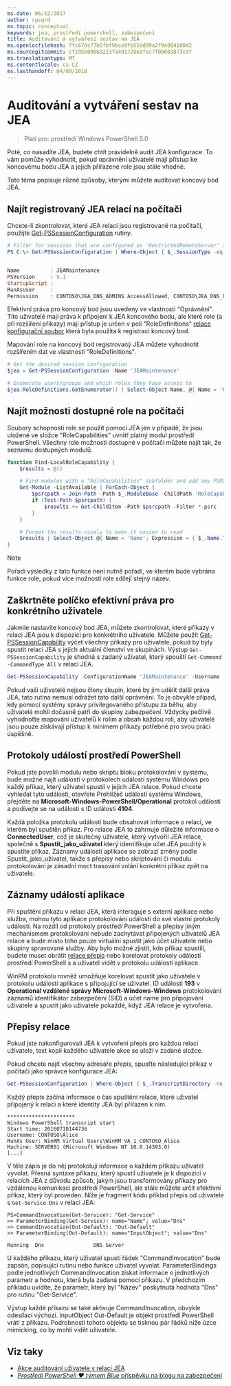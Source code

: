 ```yaml
---
ms.date: 06/12/2017
author: rpsqrd
ms.topic: conceptual
keywords: jea, prostředí powershell, zabezpečení
title: Auditování a vytváření sestav na JEA
ms.openlocfilehash: 7fc670c77b5fbf9bce8fb55dd99a2f9a984100d2
ms.sourcegitcommit: cf195b090b3223fa4917206dfec7f0b603873cdf
ms.translationtype: MT
ms.contentlocale: cs-CZ
ms.lasthandoff: 04/09/2018
---
```

# <a name="auditing-and-reporting-on-jea"></a>Auditování a vytváření sestav na JEA

> Platí pro: prostředí Windows PowerShell 5.0

Poté, co nasadíte JEA, budete chtít pravidelně audit JEA konfigurace.
To vám pomůže vyhodnotit, pokud oprávnění uživatelé mají přístup ke koncovému bodu JEA a jejich přiřazené role jsou stále vhodné.

Toto téma popisuje různé způsoby, kterými můžete auditovat koncový bod JEA.

## <a name="find-registered-jea-sessions-on-a-machine"></a>Najít registrovaný JEA relací na počítači

Chcete-li zkontrolovat, které JEA relací jsou registrované na počítači, použijte [Get-PSSessionConfiguration](https://msdn.microsoft.com/powershell/reference/5.1/microsoft.powershell.core/get-pssessionconfiguration) rutiny.

```powershell
# Filter for sessions that are configured as 'RestrictedRemoteServer' to find JEA-like session configurations
PS C:\> Get-PSSessionConfiguration | Where-Object { $_.SessionType -eq 'RestrictedRemoteServer' }


Name          : JEAMaintenance
PSVersion     : 5.1
StartupScript :
RunAsUser     :
Permission    : CONTOSO\JEA_DNS_ADMINS AccessAllowed, CONTOSO\JEA_DNS_OPERATORS AccessAllowed, CONTOSO\JEA_DNS_AUDITORS AccessAllowed
```

Efektivní práva pro koncový bod jsou uvedeny ve vlastnosti "Oprávnění".
Tito uživatelé mají práva k připojení k JEA koncového bodu, ale které role (a při rozšíření příkazy) mají přístup je určen v poli "RoleDefinitions" [relace konfigurační soubor](session-configurations.md) která byla použita k registraci koncový bod.

Mapování role na koncový bod registrovaný JEA můžete vyhodnotit rozšířením dat ve vlastnosti "RoleDefinitions".

```powershell
# Get the desired session configuration
$jea = Get-PSSessionConfiguration -Name 'JEAMaintenance'

# Enumerate users/groups and which roles they have access to
$jea.RoleDefinitions.GetEnumerator() | Select-Object Name, @{ Name = 'Role Capabilities'; Expression = { $_.Value.RoleCapabilities } }
```

## <a name="find-available-role-capabilities-on-the-machine"></a>Najít možnosti dostupné role na počítači

Soubory schopnosti role se použít pomocí JEA jen v případě, že jsou uložené ve složce "RoleCapabilities" uvnitř platný modul prostředí PowerShell.
Všechny role možnosti dostupné v počítači můžete najít tak, že seznamu dostupných modulů.

```powershell
function Find-LocalRoleCapability {
    $results = @()

    # Find modules with a "RoleCapabilities" subfolder and add any PSRC files to the result set
    Get-Module -ListAvailable | ForEach-Object {
        $psrcpath = Join-Path -Path $_.ModuleBase -ChildPath 'RoleCapabilities'
        if (Test-Path $psrcpath) {
            $results += Get-ChildItem -Path $psrcpath -Filter *.psrc
        }
    }

    # Format the results nicely to make it easier to read
    $results | Select-Object @{ Name = 'Name'; Expression = { $_.Name.TrimEnd('.psrc') }}, @{ Name = 'Path'; Expression = { $_.FullName }} | Sort-Object Name
}
```

> [!NOTE]
> Pořadí výsledky z tato funkce není nutně pořadí, ve kterém bude vybrána funkce role, pokud více možností role sdílejí stejný název.

## <a name="check-effective-rights-for-a-specific-user"></a>Zaškrtněte políčko efektivní práva pro konkrétního uživatele

Jakmile nastavíte koncový bod JEA, můžete zkontrolovat, které příkazy v relaci JEA jsou k dispozici pro konkrétního uživatele.
Můžete použít [Get-PSSessionCapability](https://msdn.microsoft.com/powershell/reference/5.1/microsoft.powershell.core/Get-PSSessionCapability) výčet všechny příkazy pro uživatele, pokud by byly spustit relaci JEA s jejich aktuální členství ve skupinách.
Výstup `Get-PSSessionCapability` je shodná s zadaný uživatel, který spouští `Get-Command -CommandType All` v relaci JEA.

```powershell
Get-PSSessionCapability -ConfigurationName 'JEAMaintenance' -Username 'CONTOSO\Alice'
```

Pokud vaši uživatelé nejsou členy skupin, které by jim udělit další práva JEA, tato rutina nemusí odrážet tato další oprávnění.
To je obvykle případ, kdy pomocí systémy správy privilegovaného přístupu za běhu, aby uživatelé mohli dočasně patří do skupiny zabezpečení.
Vždycky pečlivě vyhodnoťte mapování uživatelů k rolím a obsah každou roli, aby uživatelé jsou pouze získávají přístup k minimem příkazy potřebné pro svou práci úspěšně.

## <a name="powershell-event-logs"></a>Protokoly událostí prostředí PowerShell

Pokud jste povolili modulu nebo skriptu bloku protokolování v systému, bude možné najít události v protokolech událostí systému Windows pro každý příkaz, který uživatel spustil v jejich JEA relace.
Pokud chcete vyhledat tyto události, otevřete Prohlížeč událostí systému Windows, přejděte na **Microsoft-Windows-PowerShell/Operational** protokol událostí a podívejte se na události s ID události **4104**.

Každá položka protokolu událostí bude obsahovat informace o relaci, ve kterém byl spuštěn příkaz.
Pro relace JEA to zahrnuje důležité informace o **ConnectedUser**, což je skutečný uživatele, který vytvořil JEA relace, společně s **Spustit_jako_uživatel** který identifikuje účet JEA použitý k spustíte příkaz.
Záznamy událostí aplikace se zobrazí změny podle Spustit_jako_uživatel, takže s přepisy nebo skriptování či modulu protokolování je zásadní moct trasování volání konkrétní příkaz zpět na uživatele.

## <a name="application-event-logs"></a>Záznamy událostí aplikace

Při spuštění příkazu v relaci JEA, která interaguje s externí aplikace nebo služba, mohou tyto aplikace protokolování událostí do své vlastní protokoly událostí.
Na rozdíl od protokoly prostředí PowerShell a přepisy jiným mechanismem protokolování nebude zachytávat připojených uživatelů JEA relace a bude místo toho pouze virtuální spustit jako účet uživatele nebo skupiny spravované služby.
Aby bylo možné zjistit, kdo příkaz spustili, budete muset obrátit [relace přepis](#session-transcripts) nebo korelovat protokoly událostí prostředí PowerShell s a uživatel vidět v protokolu událostí aplikace.

WinRM protokolu rovněž umožňuje korelovat spustit jako uživatele v protokolu událostí aplikace s připojující se uživatel.
ID události **193** v **Operational vzdálené správy Microsoft-Windows-Windows** protokolování záznamů identifikátor zabezpečení (SID) a účet name pro připojování uživatele a spustit jako uživatele pokaždé, když JEA relace je vytvořena.

## <a name="session-transcripts"></a>Přepisy relace

Pokud jste nakonfigurovali JEA k vytvoření přepis pro každou relaci uživatele, text kopii každého uživatele akce se uloží v zadané složce.

Pokud chcete najít všechny adresáře přepis, spusťte následující příkaz v počítači jako správce konfigurace JEA:

```powershell
Get-PSSessionConfiguration | Where-Object { $_.TranscriptDirectory -ne $null } | Format-Table Name, TranscriptDirectory
```

Každý přepis začíná informace o čas spuštění relace, které uživatel připojený k relaci a které identity JEA byl přiřazen k nim.

```
**********************
Windows PowerShell transcript start
Start time: 20160710144736
Username: CONTOSO\Alice
RunAs User: WinRM Virtual Users\WinRM VA_1_CONTOSO_Alice
Machine: SERVER01 (Microsoft Windows NT 10.0.14393.0)
[...]
```

V těle zápis je do něj protokolují informace o každém příkazu uživatel vyvolat.
Přesná syntaxe příkazu, který spustil uživatele je k dispozici v relacích JEA z důvodu způsob, jakým jsou transformovány příkazy pro vzdálenou komunikaci prostředí PowerShell, ale stále můžete určit efektivní příkaz, který byl proveden.
Níže je fragment kódu příklad přepis od uživatele s `Get-Service Dns` v relaci JEA:

```
PS>CommandInvocation(Get-Service): "Get-Service"
>> ParameterBinding(Get-Service): name="Name"; value="Dns"
>> CommandInvocation(Out-Default): "Out-Default"
>> ParameterBinding(Out-Default): name="InputObject"; value="Dns"

Running  Dns                DNS Server
```

U každého příkazu, který uživatel spustí řádek "CommandInvocation" bude zapsán, popisující rutinu nebo funkce uživatel vyvolat.
ParameterBindings podle jednotlivých CommandInvocation získat informace o jednotlivých parametr a hodnotu, která byla zadaná pomocí příkazu.
V předchozím příkladu uvidíte, že parametr, který byl "Název" poskytnutá hodnota "Dns" pro rutinu "Get-Service".

Výstup každé příkazu se také aktivuje CommandInvocation, obvykle odesílací výchozí.
InputObject Out-Default je objekt prostředí PowerShell vrátí z příkazu.
Podrobnosti tohoto objektu se tisknou pár řádků níže úzce mimicking, co by mohli vidět uživatele.

## <a name="see-also"></a>Viz taky

- [Akce auditování uživatele v relaci JEA](audit-and-report.md)
- [*Prostředí PowerShell ♥ týmem Blue* příspěvku na blogu na zabezpečení](https://blogs.msdn.microsoft.com/powershell/2015/06/09/powershell-the-blue-team/)